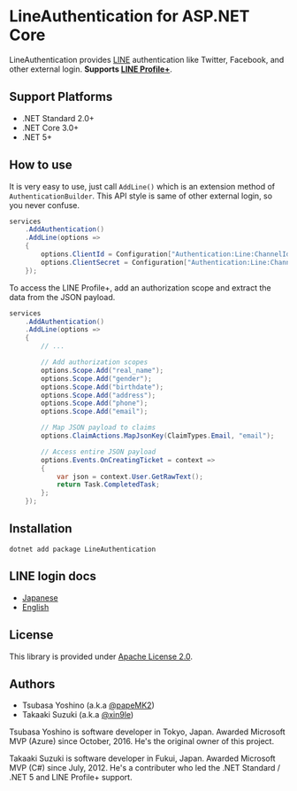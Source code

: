 # LineAuthentication for ASP.NET Core
LineAuthentication provides [LINE](https://line.me/) authentication like Twitter, Facebook, and other external login. **Supports [LINE Profile+](https://developers.line.biz/ja/docs/partner-docs/line-profile-plus/)**.


## Support Platforms

- .NET Standard 2.0+
- .NET Core 3.0+
- .NET 5+



## How to use

It is very easy to use, just call `AddLine()` which is an extension method of `AuthenticationBuilder`. This API style is same of other external login, so you never confuse. 

```csharp
services
    .AddAuthentication()
    .AddLine(options =>
    {
        options.ClientId = Configuration["Authentication:Line:ChannelId"];
        options.ClientSecret = Configuration["Authentication:Line:ChannelSecret"];
    });
```


To access the LINE Profile+, add an authorization scope and extract the data from the JSON payload.


```csharp
services
    .AddAuthentication()
    .AddLine(options =>
    {
        // ...

        // Add authorization scopes
        options.Scope.Add("real_name");
        options.Scope.Add("gender");
        options.Scope.Add("birthdate");
        options.Scope.Add("address");
        options.Scope.Add("phone");
        options.Scope.Add("email");

        // Map JSON payload to claims
        options.ClaimActions.MapJsonKey(ClaimTypes.Email, "email");

        // Access entire JSON payload
        options.Events.OnCreatingTicket = context =>
        {
            var json = context.User.GetRawText();
            return Task.CompletedTask;
        };
    });
```



## Installation

```
dotnet add package LineAuthentication
```



## LINE login docs

- [Japanese](https://developers.line.biz/ja/docs/line-login/integrate-line-login/)
- [English](https://developers.line.biz/en/docs/line-login/integrate-line-login/)



## License

This library is provided under [Apache License 2.0](https://opensource.org/licenses/Apache-2.0).



## Authors
- Tsubasa Yoshino (a.k.a [@papeMK2](https://twitter.com/papeMK2))
- Takaaki Suzuki (a.k.a [@xin9le](https://twitter.com/xin9le))

Tsubasa Yoshino is software developer in Tokyo, Japan. Awarded Microsoft MVP (Azure) since October, 2016. He's the original owner of this project.

Takaaki Suzuki is software developer in Fukui, Japan. Awarded Microsoft MVP (C#) since July, 2012. He's a contributer who led the .NET Standard / .NET 5 and LINE Profile+ support.
